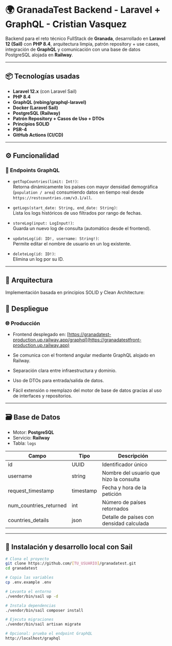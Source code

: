 # 🌍 GranadaTest Backend - Laravel + GraphQL - Cristian Vasquez

Backend para el reto técnico FullStack de **Granada**, desarrollado en **Laravel 12 (Sail)** con **PHP 8.4**, arquitectura limpia, patrón repository + use cases, integración de **GraphQL** y comunicación con una base de datos PostgreSQL alojada en **Railway**.

---

## 📦 Tecnologías usadas

- **Laravel 12.x** (con Laravel Sail)
- **PHP 8.4**
- **GraphQL (rebing/graphql-laravel)**
- **Docker (Laravel Sail)**
- **PostgreSQL (Railway)**
- **Patrón Repository + Casos de Uso + DTOs**
- **Principios SOLID**
- **PSR-4**
- **GitHub Actions (CI/CD)**

---

## ⚙️ Funcionalidad

### 🎯 Endpoints GraphQL

- `getTopCountries(limit: Int!)`:  
  Retorna dinámicamente los países con mayor densidad demográfica (`population / area`) consumiendo datos en tiempo real desde `https://restcountries.com/v3.1/all`.

- `getLogs(start_date: String, end_date: String)`:  
  Lista los logs históricos de uso filtrados por rango de fechas.

- `storeLog(input: LogInput!)`:  
  Guarda un nuevo log de consulta (automático desde el frontend).

- `updateLog(id: ID!, username: String!)`:  
  Permite editar el nombre de usuario en un log existente.

- `deleteLog(id: ID!)`:  
  Elimina un log por su ID.

---

## 🧱 Arquitectura

Implementación basada en principios SOLID y Clean Architecture:

## 🚀 Despliegue

### 🌐 Producción
- Frontend desplegado en: [https://granadatest-production.up.railway.app/graphql](https://granadatestfront-production.up.railway.app)
- Se comunica con el frontend angular mediante GraphQL alojado en Railway.


- Separación clara entre infraestructura y dominio.
- Uso de DTOs para entrada/salida de datos.
- Fácil extensión o reemplazo del motor de base de datos gracias al uso de interfaces y repositorios.

---

## 🗃 Base de Datos

- Motor: **PostgreSQL**
- Servicio: **Railway**
- Tabla: `logs`

| Campo                  | Tipo       | Descripción                                |
|------------------------|------------|--------------------------------------------|
| id                     | UUID       | Identificador único                        |
| username               | string     | Nombre del usuario que hizo la consulta    |
| request_timestamp      | timestamp  | Fecha y hora de la petición                |
| num_countries_returned | int        | Número de países retornados                |
| countries_details      | json       | Detalle de países con densidad calculada   |

---

## 🐳 Instalación y desarrollo local con Sail

```bash
# Clona el proyecto
git clone https://github.com/[TU_USUARIO]/granadatest.git
cd granadatest

# Copia las variables
cp .env.example .env

# Levanta el entorno
./vendor/bin/sail up -d

# Instala dependencias
./vendor/bin/sail composer install

# Ejecuta migraciones
./vendor/bin/sail artisan migrate

# Opcional: prueba el endpoint GraphQL
http://localhost/graphql

